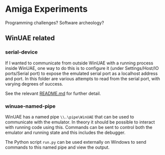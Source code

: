 # Amiga Experiments

Programming challenges? Software archeology?

## WinUAE related

### serial-device

If I wanted to communicate from outside WinUAE with a running process inside WinUAE, one way to
do this is to configure it (under Settings/Host/IO ports/Serial port) to expose the emulated serial
port as a localhost address and port. In this folder are various attempts to read from the serial
port, with varying degrees of success.

See the relevant [README.md](serial-device/README.md) for further detail.

### winuae-named-pipe

WinUAE has a named pipe `\\.\pipe\WinUAE` that can be used to communicate with the emulator. In
theory it should be possible to interact with running code using this. Commands can be sent to
control both the emulator and running state and this includes the debugger.

The Python script `run.py` can be used externally on Windows to send commands to this named pipe
and view the output.
